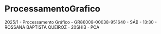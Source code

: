# ProcessamentoGrafico
2025/1 - Processamento Gráfico - GR86006-00038-951640 - SÁB - 13:30 - ROSSANA BAPTISTA QUEIROZ - 20SHIB - POA
